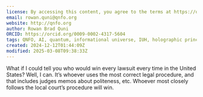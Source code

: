 ```yaml
---
license: By accessing this content, you agree to the terms at https://qnfo.org/LICENSE
email: rowan.quni@qnfo.org
website: http://qnfo.org
author: Rowan Brad Quni
ORCID: https://orcid.org/0009-0002-4317-5604
tags: QNFO, AI, quantum, informational universe, IUH, holographic principle
created: 2024-12-12T01:44:09Z
modified: 2025-03-08T09:38:33Z
---
```


What if I could tell you who would win every lawsuit every time in the United States? Well, I can. It’s whoever uses the most correct legal procedure, and that includes judges memos about politeness, etc. Whoever most closely follows the local court’s procedure will win.
